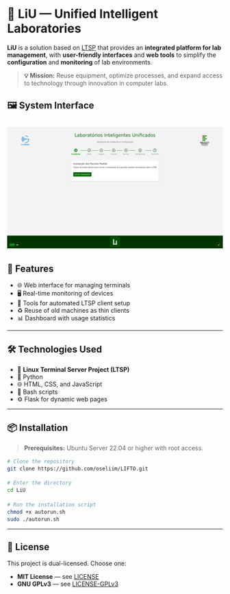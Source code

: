 # 🧠 LiU — Unified Intelligent Laboratories

&#x20;

**LiU** is a solution based on [LTSP](https://ltsp.org/) that provides an **integrated platform for lab management**, with **user-friendly interfaces** and **web tools** to simplify the **configuration** and **monitoring** of lab environments.

> **💡 Mission:** Reuse equipment, optimize processes, and expand access to technology through innovation in computer labs.

## 🖼️ System Interface
![Interface do LiU](img/screenshot.png)
---

## 🚀 Features

- 🌐 Web interface for managing terminals
- 🖥️ Real-time monitoring of devices
- 🔧 Tools for automated LTSP client setup
- ♻️ Reuse of old machines as thin clients
- 📊 Dashboard with usage statistics

---

## 🛠️ Technologies Used

- 🐧 **Linux Terminal Server Project (LTSP)**
- 🐍 Python
- 🌐 HTML, CSS, and JavaScript
- 🧰 Bash scripts
- ⚙️ Flask for dynamic web pages

---

## 📦 Installation

> **Prerequisites:** Ubuntu Server 22.04 or higher with root access.

```bash
# Clone the repository
git clone https://github.com/oseliim/LIFTO.git

# Enter the directory
cd LiU

# Run the installation script
chmod +x autorun.sh
sudo ./autorun.sh
```

---

## 📄 License

This project is dual-licensed. Choose one:

- **MIT License** — see [LICENSE](LICENSE)
- **GNU GPLv3** — see [LICENSE-GPLv3](LICENSE-GPLv3)


